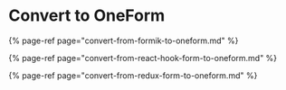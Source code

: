 # Convert to OneForm

{% page-ref page="convert-from-formik-to-oneform.md" %}

{% page-ref page="convert-from-react-hook-form-to-oneform.md" %}

{% page-ref page="convert-from-redux-form-to-oneform.md" %}



